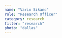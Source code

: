 ```yaml
---
name: "Varin Sikand"
role: "Research Officer"
category: research
filter: "research"
photo: "dallas"
---
```

